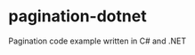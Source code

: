 # pagination-dotnet

Pagination code example written in C# and .NET


<!-- DotNet or dotnet only -->